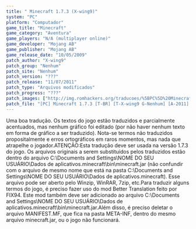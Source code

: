 ```yaml
---
title: " Minecraft 1.7.3 (X-wing9)"
system: "PC"
platform: "Computador"
game_title: "Minecraft"
game_category: "Aventura"
game_players: "N/A (multiplayer online)"
game_developer: "Mojang AB"
game_publisher: "Mojang AB"
game_release_date: "10/05/2009"
patch_author: "X-wing9"
patch_group: "Nenhum"
patch_site: "Nenhum"
patch_version: "???"
patch_release: "11/07/2011"
patch_type: "Arquivos modificados"
patch_progress: "???"
patch_images: ["http://img.romhackers.org/traducoes/%5BPC%5D%20Minecraft%20-%20X-wing9%20-%201.png","http://img.romhackers.org/traducoes/%5BPC%5D%20Minecraft%20-%20X-wing9%20-%202.png","http://img.romhackers.org/traducoes/%5BPC%5D%20Minecraft%20-%20X-wing9%20-%203.png"]
patch_file: "[PC] Minecraft 1.7.3 [T-BR] [T-X-wing9 G-Nenhum] [A-2011].zip"
---
```

Uma boa tradução. Os textos do jogo estão traduzidos e parcialmente acentuados, mas nenhum gráfico foi editado (por não haver nenhum texto em forma de gráfico a ser traduzido). Nota-se termos não traduzidos propositalmente e erros ortográficos em raros momentos, mas nada que atrapelhe o jogador.ATENÇÃO:Esta tradução deve ser usada na versão 1.7.3 do jogo. Os arquivos originais a serem substituídos pelos traduzidos estão dentro do arquivo C:\Documents and Settings\NOME DO SEU USUÁRIO\Dados de aplicativos\.minecraft\bin\minecraft.jar (não confundir com o arquivo de mesmo nome que está na pasta C:\Documents and Settings\NOME DO SEU USUÁRIO\Dados de aplicativos\.minecraft\). Esse arquivo pode ser aberto pelo Winzip, WinRAR, 7zip, etc.Para traduzir alguns termos do jogo, é preciso fazer uso do mod Better Translation feito por FIX94. Este mod também deve ser adicionado ao arquivo C:\Documents and Settings\NOME DO SEU USUÁRIO\Dados de aplicativos\.minecraft\bin\minecraft.jar.Além disso, é preciso deletar o arquivo MANIFEST.MF, que fica na pasta META-INF, dentro do mesmo arquivo minecraft.jar, ou o jogo não funcionará.
